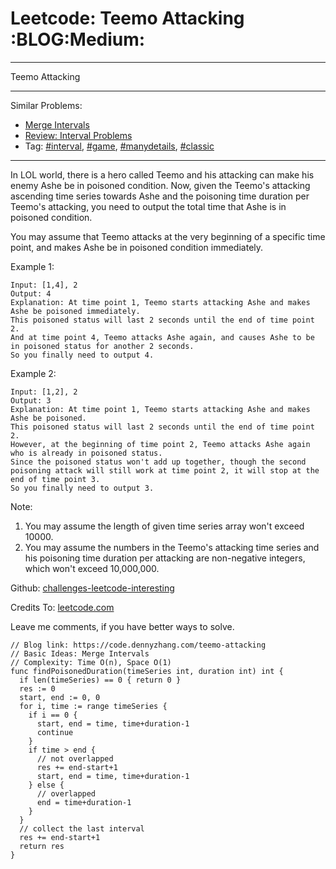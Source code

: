 # Leetcode: Teemo Attacking     :BLOG:Medium:


---

Teemo Attacking  

---

Similar Problems:  
-   [Merge Intervals](https://code.dennyzhang.com/merge-intervals)
-   [Review: Interval Problems](https://code.dennyzhang.com/review-interval)
-   Tag: [#interval](https://code.dennyzhang.com/tag/interval), [#game](https://code.dennyzhang.com/tag/game), [#manydetails](https://code.dennyzhang.com/tag/manydetails), [#classic](https://code.dennyzhang.com/tag/classic)

---

In LOL world, there is a hero called Teemo and his attacking can make his enemy Ashe be in poisoned condition. Now, given the Teemo's attacking ascending time series towards Ashe and the poisoning time duration per Teemo's attacking, you need to output the total time that Ashe is in poisoned condition.  

You may assume that Teemo attacks at the very beginning of a specific time point, and makes Ashe be in poisoned condition immediately.  

Example 1:  

    Input: [1,4], 2
    Output: 4
    Explanation: At time point 1, Teemo starts attacking Ashe and makes Ashe be poisoned immediately. 
    This poisoned status will last 2 seconds until the end of time point 2. 
    And at time point 4, Teemo attacks Ashe again, and causes Ashe to be in poisoned status for another 2 seconds. 
    So you finally need to output 4.

Example 2:  

    Input: [1,2], 2
    Output: 3
    Explanation: At time point 1, Teemo starts attacking Ashe and makes Ashe be poisoned. 
    This poisoned status will last 2 seconds until the end of time point 2. 
    However, at the beginning of time point 2, Teemo attacks Ashe again who is already in poisoned status. 
    Since the poisoned status won't add up together, though the second poisoning attack will still work at time point 2, it will stop at the end of time point 3. 
    So you finally need to output 3.

Note:  
1.  You may assume the length of given time series array won't exceed 10000.
2.  You may assume the numbers in the Teemo's attacking time series and his poisoning time duration per attacking are non-negative integers, which won't exceed 10,000,000.

Github: [challenges-leetcode-interesting](https://github.com/DennyZhang/challenges-leetcode-interesting/tree/master/teemo-attacking)  

Credits To: [leetcode.com](https://leetcode.com/problems/teemo-attacking/description/)  

Leave me comments, if you have better ways to solve.  

    // Blog link: https://code.dennyzhang.com/teemo-attacking
    // Basic Ideas: Merge Intervals
    // Complexity: Time O(n), Space O(1)
    func findPoisonedDuration(timeSeries int, duration int) int {
      if len(timeSeries) == 0 { return 0 }
      res := 0
      start, end := 0, 0
      for i, time := range timeSeries {
        if i == 0 {
          start, end = time, time+duration-1
          continue
        }
        if time > end {
          // not overlapped
          res += end-start+1
          start, end = time, time+duration-1
        } else {
          // overlapped
          end = time+duration-1
        }
      }
      // collect the last interval
      res += end-start+1
      return res
    }